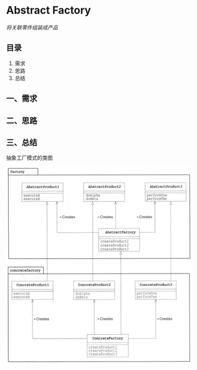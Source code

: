 # Abstract Factory

*将关联零件组装成产品*

## 目录

1. 需求
2. 思路
3. 总结



## 一、需求



## 二、思路



## 三、总结

抽象工厂模式的类图

![image-20220524161616687](image-20220524161616687.png)